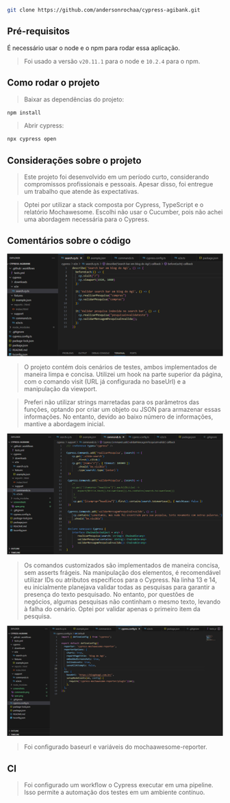 ```bash
git clone https://github.com/andersonrochaa/cypress-agibank.git
```

## Pré-requisitos

É necessário usar o node e o npm para rodar essa aplicação.

> Foi usado a versão `v20.11.1` para o node e  `10.2.4` para o npm.

## Como rodar o projeto

> Baixar as dependências do projeto:
```bash
npm install
```
> Abrir cypress:
```bash
npx cypress open
```

## Considerações sobre o projeto

> Este projeto foi desenvolvido em um período curto, considerando compromissos profissionais e pessoais. Apesar disso, foi entregue um trabalho que atende às expectativas.

> Optei por utilizar a stack composta por Cypress, TypeScript e o relatório Mochawesome. Escolhi não usar o Cucumber, pois não achei uma abordagem necessária para o Cypress.

## Comentários sobre o código

<img src="/screenshots/spec.png">

> O projeto contém dois cenários de testes, ambos implementados de maneira limpa e concisa. Utilizei um hook na parte superior da página, com o comando visit (URL já configurada no baseUrl) e a manipulação da viewport.

> Preferi não utilizar strings marretadas para os parâmetros das funções, optando por criar um objeto ou JSON para armazenar essas informações. No entanto, devido ao baixo número de informações, mantive a abordagem inicial.

<img src="/screenshots/commands.png">

> Os comandos customizados são implementados de maneira concisa, sem asserts frágeis. Na manipulação dos elementos, é recomendável utilizar IDs ou atributos específicos para o Cypress. Na linha 13 e 14, eu inicialmente planejava validar todas as pesquisas para garantir a presença do texto pesquisado. No entanto, por questões de negócios, algumas pesquisas não continham o mesmo texto, levando à falha do cenário. Optei por validar apenas o primeiro item da pesquisa.

<img src="/screenshots/config.png">

> Foi configurado baseurl e variáveis do mochaawesome-reporter.

## CI

> Foi configurado um workflow o Cypress executar em uma pipeline. Isso permite a automação dos testes em um ambiente contínuo.
